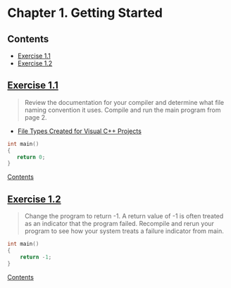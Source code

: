 # Chapter 1. Getting Started

## Contents

- [Exercise 1.1](#exercise-11)
- [Exercise 1.2](#exercise-12)

## [Exercise 1.1](../chapter01/ex01_01/ex01_01)

> Review the documentation for your compiler and determine what file naming convention it uses. Compile and run the main program from page 2.

 * [File Types Created for Visual C++ Projects](https://msdn.microsoft.com/en-us/library/3awe4781.aspx)
 
 ```c++
int main()
{
    return 0;
}
 ```
 
 [Contents](#contents)
 
 ## [Exercise 1.2](../chapter01/ex01_02)

> Change the program to return -1. A return value of -1 is often treated as an indicator that the program failed. Recompile and rerun your program to see how your system treats a failure indicator from main.

```c++
int main()
{
    return -1;
}
```

[Contents](#contents)
